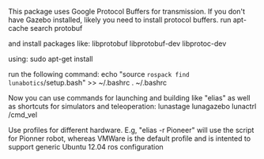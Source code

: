 This package uses Google Protocol Buffers for transmission. If you don't have Gazebo installed, likely you need to install protocol buffers.
run apt-cache search protobuf

and install packages like:
libprotobuf
libprotobuf-dev
libprotoc-dev

using: sudo apt-get install <package name> <additional package name>


run the following command:
echo "source `rospack find lunabotics`/setup.bash" >> ~/.bashrc
. ~/.bashrc



Now you can use commands for launching and building like "elias" as well as shortcuts for simulators and teleoperation:
lunastage
lunagazebo
lunactrl /cmd_vel

Use profiles for different hardware. E.g, "elias -r Pioneer" will use the script for Pionner robot, whereas VMWare is the default profile and is intented to support generic Ubuntu 12.04 ros configuration
